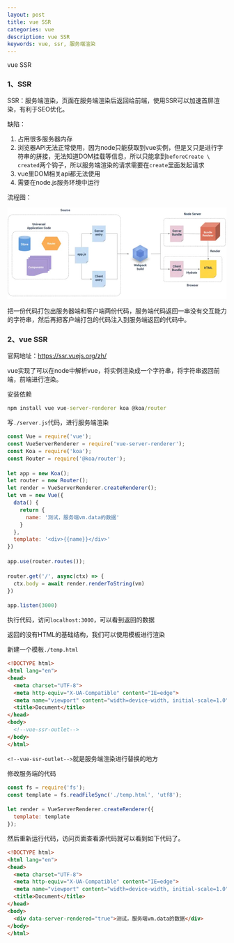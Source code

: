 ```yaml
---
layout: post
title: vue SSR
categories: vue
description: vue SSR
keywords: vue, ssr, 服务端渲染
---
```


vue SSR

### 1、SSR

SSR：服务端渲染，页面在服务端渲染后返回给前端，使用SSR可以加速首屏渲染，有利于SEO优化。

缺陷：

1. 占用很多服务器内存
2. 浏览器API无法正常使用，因为node只能获取到vue实例，但是又只是进行字符串的拼接，无法知道DOM挂载等信息，所以只能拿到`beforeCreate \ created`两个钩子，所以服务端渲染的请求需要在`create`里面发起请求
3. vue里DOM相关api都无法使用
4. 需要在node.js服务环境中运行

流程图：

![](/images/blog/img/ssr.png)

把一份代码打包出服务器端和客户端两份代码，服务端代码返回一串没有交互能力的字符串，然后再把客户端打包的代码注入到服务端返回的代码中。

### 2、vue SSR

官网地址：https://ssr.vuejs.org/zh/

vue实现了可以在node中解析vue，将实例渲染成一个字符串，将字符串返回前端，前端进行渲染。

安装依赖

```cmd
npm install vue vue-server-renderer koa @koa/router
```

写`./server.js`代码，进行服务端渲染

```js
const Vue = require('vue');
const VueServerRenderer = require('vue-server-renderer');
const Koa = require('koa');
const Router = require('@koa/router');

let app = new Koa();
let router = new Router();
let render = VueServerRenderer.createRenderer();
let vm = new Vue({
  data() {
    return {
      name: '测试，服务端vm.data的数据'
    }
  },
  template: '<div>{{name}}</div>'
})

app.use(router.routes());

router.get('/', async(ctx) => {
  ctx.body = await render.renderToString(vm)
})

app.listen(3000)
```

执行代码，访问`localhost:3000`，可以看到返回的数据

返回的没有HTML的基础结构，我们可以使用模板进行渲染

新建一个模板`./temp.html`

```html
<!DOCTYPE html>
<html lang="en">
<head>
  <meta charset="UTF-8">
  <meta http-equiv="X-UA-Compatible" content="IE=edge">
  <meta name="viewport" content="width=device-width, initial-scale=1.0">
  <title>Document</title>
</head>
<body>
  <!--vue-ssr-outlet-->
</body>
</html>
```

`<!--vue-ssr-outlet-->`就是服务端渲染进行替换的地方

修改服务端的代码

```js
const fs = require('fs');
const template = fs.readFileSync('./temp.html', 'utf8');

let render = VueServerRenderer.createRenderer({
  template: template
});
```

然后重新运行代码，访问页面查看源代码就可以看到如下代码了。

```html
<!DOCTYPE html>
<html lang="en">
<head>
  <meta charset="UTF-8">
  <meta http-equiv="X-UA-Compatible" content="IE=edge">
  <meta name="viewport" content="width=device-width, initial-scale=1.0">
  <title>Document</title>
</head>
<body>
  <div data-server-rendered="true">测试，服务端vm.data的数据</div>
</body>
</html>
```
